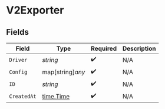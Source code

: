 # V2Exporter


## Fields

| Field                                     | Type                                      | Required                                  | Description                               |
| ----------------------------------------- | ----------------------------------------- | ----------------------------------------- | ----------------------------------------- |
| `Driver`                                  | *string*                                  | :heavy_check_mark:                        | N/A                                       |
| `Config`                                  | map[string]*any*                          | :heavy_check_mark:                        | N/A                                       |
| `ID`                                      | *string*                                  | :heavy_check_mark:                        | N/A                                       |
| `CreatedAt`                               | [time.Time](https://pkg.go.dev/time#Time) | :heavy_check_mark:                        | N/A                                       |